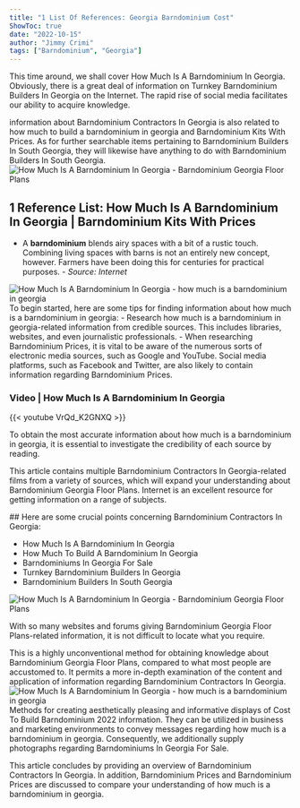 ```yaml
---
title: "1 List Of References: Georgia Barndominium Cost"
ShowToc: true 
date: "2022-10-15"
author: "Jimmy Crimi" 
tags: ["Barndominium", "Georgia"]
---
```


	
This time around, we shall cover How Much Is A Barndominium In Georgia. Obviously, there is a great deal of information on Turnkey Barndominium Builders In Georgia on the Internet. The rapid rise of social media facilitates our ability to acquire knowledge.

information about Barndominium Contractors In Georgia is also related to how much to build a barndominium in georgia and Barndominium Kits With Prices. As for further searchable items pertaining to Barndominium Builders In South Georgia, they will likewise have anything to do with Barndominium Builders In South Georgia.
<img loading="lazy" src="http://cdn.onlyinyourstate.com/wp-content/uploads/2017/02/15488160016_ce77140737_k-700x467-1.jpg" onerror="this.onerror=null;this.src='https://blogger.googleusercontent.com/img/a/AVvXsEhe7F7TRXHtjiKvHb5vS7DmnxvpHiDyoYyYvm1nHB3Qp2_w3BnM6A2eq4v7FYxCC9bfZt3a9vIMtAYEKUiaDQbHMg-ViyGmRIj39MLp0bGFfgfYw1Dc9q_H-T0wiTm3l0Uq42dETrN9eC8aGJ9_IORZsxST1AcLR7np1koOfcc7tnHa4S8Mwz_xD9d0=s16000';" alt="How Much Is A Barndominium In Georgia - Barndominium Georgia Floor Plans" >

## 1 Reference List: How Much Is A Barndominium In Georgia | Barndominium Kits With Prices
-   A **barndominium** blends airy spaces with a bit of a rustic touch. Combining living spaces with barns is not an entirely new concept, however. Farmers have been doing this for centuries for practical purposes. - <cite>Source: Internet</cite>


<img loading="lazy" src="https://www.purseblog.com/images/2017/03/Jordana-Brewster-Hermes-Evelyne-Bag-8.jpg" onerror="this.onerror=null;this.src='https://blogger.googleusercontent.com/img/a/AVvXsEhe7F7TRXHtjiKvHb5vS7DmnxvpHiDyoYyYvm1nHB3Qp2_w3BnM6A2eq4v7FYxCC9bfZt3a9vIMtAYEKUiaDQbHMg-ViyGmRIj39MLp0bGFfgfYw1Dc9q_H-T0wiTm3l0Uq42dETrN9eC8aGJ9_IORZsxST1AcLR7np1koOfcc7tnHa4S8Mwz_xD9d0=s16000';" alt="How Much Is A Barndominium In Georgia - how much is a barndominium in georgia" >
To begin started, here are some tips for finding information about how much is a barndominium in georgia:
- Research how much is a barndominium in georgia-related information from credible sources. This includes libraries, websites, and even journalistic professionals.
- When researching Barndominium Prices, it is vital to be aware of the numerous sorts of electronic media sources, such as Google and YouTube. Social media platforms, such as Facebook and Twitter, are also likely to contain information regarding Barndominium Prices.

### Video | How Much Is A Barndominium In Georgia
{{< youtube VrQd_K2GNXQ >}} 

To obtain the most accurate information about how much is a barndominium in georgia, it is essential to investigate the credibility of each source by reading.

This article contains multiple Barndominium Contractors In Georgia-related films from a variety of sources, which will expand your understanding about Barndominium Georgia Floor Plans. Internet is an excellent resource for getting information on a range of subjects.
<script async="async" data-cfasync="false" src="//normallydemandedalter.com/fe63df3c5408708b15d8dc3d9b206b31/invoke.js"></script>
<div id="container-fe63df3c5408708b15d8dc3d9b206b31"></div>
## Here are some crucial points concerning Barndominium Contractors In Georgia:

- How Much Is A Barndominium In Georgia
- How Much To Build A Barndominium In Georgia
- Barndominiums In Georgia For Sale
- Turnkey Barndominium Builders In Georgia
- Barndominium Builders In South Georgia

 <img loading="lazy" src="https://cdn.traileraddict.com/content/extra-thumbs/470700726-2.jpg" onerror="this.onerror=null;this.src='https://blogger.googleusercontent.com/img/a/AVvXsEhe7F7TRXHtjiKvHb5vS7DmnxvpHiDyoYyYvm1nHB3Qp2_w3BnM6A2eq4v7FYxCC9bfZt3a9vIMtAYEKUiaDQbHMg-ViyGmRIj39MLp0bGFfgfYw1Dc9q_H-T0wiTm3l0Uq42dETrN9eC8aGJ9_IORZsxST1AcLR7np1koOfcc7tnHa4S8Mwz_xD9d0=s16000';" alt="How Much Is A Barndominium In Georgia - Barndominium Georgia Floor Plans" >

With so many websites and forums giving Barndominium Georgia Floor Plans-related information, it is not difficult to locate what you require.

This is a highly unconventional method for obtaining knowledge about Barndominium Georgia Floor Plans, compared to what most people are accustomed to. It permits a more in-depth examination of the content and application of information regarding Barndominium Contractors In Georgia.
<img loading="lazy" src="http://imgs.abduzeedo.com/files/articles/classic-cross-section-illustrations-stephen-biesty/bigColosseum_1.jpg" onerror="this.onerror=null;this.src='https://blogger.googleusercontent.com/img/a/AVvXsEhe7F7TRXHtjiKvHb5vS7DmnxvpHiDyoYyYvm1nHB3Qp2_w3BnM6A2eq4v7FYxCC9bfZt3a9vIMtAYEKUiaDQbHMg-ViyGmRIj39MLp0bGFfgfYw1Dc9q_H-T0wiTm3l0Uq42dETrN9eC8aGJ9_IORZsxST1AcLR7np1koOfcc7tnHa4S8Mwz_xD9d0=s16000';" alt="How Much Is A Barndominium In Georgia - how much is a barndominium in georgia" >
Methods for creating aesthetically pleasing and informative displays of Cost To Build Barndominium 2022 information. They can be utilized in business and marketing environments to convey messages regarding how much is a barndominium in georgia. Consequently, we additionally supply photographs regarding Barndominiums In Georgia For Sale.

This article concludes by providing an overview of Barndominium Contractors In Georgia. In addition, Barndominium Prices and Barndominium Prices are discussed to compare your understanding of how much is a barndominium in georgia.
	
	


